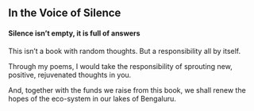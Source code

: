 ## In the Voice of Silence

#### Silence isn’t empty, it is full of answers

This isn’t a book with random thoughts. But a responsibility all by itself. 

Through my poems, I would take the responsibility of sprouting new, positive, rejuvenated thoughts in you. 

And, together with the funds we raise from this book, we shall renew the hopes of the eco-system in our lakes of Bengaluru. 
